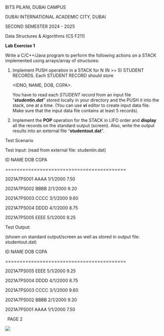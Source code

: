 ﻿BITS PILANI, DUBAI CAMPUS

DUBAI INTERNATIONAL ACADEMIC CITY, DUBAI

SECOND SEMESTER 2024 - 2025

Data Structures & Algorithms (CS F211)

**Lab Exercise 1**


Write a C/C++/Java program to perform the following actions on a STACK implemented using arrays/array of structures:

1) Implement PUSH operation in a STACK for N (N >= 5) STUDENT RECORDS. Each STUDENT RECORD should store 

   <IDNO, NAME, DOB, CGPA>. 

   You have to read each *STUDENT record* from an input file “***studentin.dat***” stored locally in your directory and the PUSH it into the stack, one at a time. (You can use ***vi*** editor to create input data file. Make sure that the input data file contains at least 5 records).

1) Implement the **POP** operation for the STACK in LIFO order and **display** all the records on the standard output (screen). Also, write the output results into an external file “**studentout.dat**”.

Test Scenario

Test Input: (read from external file: studentin.dat)

ID                     	NAME 	DOB      	CGPA

\==========================================

2021A7PS001 	AAAA 	1/1/2000 	7.50

2021A7PS002 	BBBB  	2/1/2000 	9.20

<a name="_hlk94680312"></a>2021A7PS003 	CCCC 		3/1/2000 	9.60

2021A7PS004 	DDDD 	4/1/2000 	8.75

2021A7PS005 	EEEE 		5/1/2000 	9.25

Test Output:  

(shown on standard output/screen as well as stored in output file: studentout.dat)

ID			NAME 	DOB     	 CGPA

\==========================================

2021A7PS005 	EEEE    	5/1/2000 	9.25

2021A7PS004 	DDDD  	4/1/2000 	8.75

2021A7PS003 	CCCC  	3/1/2000 	9.60

2021A7PS002 	BBBB  	2/1/2000 	9.20

2021A7PS001 	AAAA 	1/1/2000 	7.50



` `PAGE 2

![](Aspose.Words.a6e8ea83-1481-44a4-8045-98c7510b08f6.001.png)
